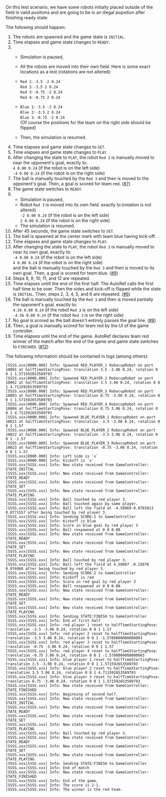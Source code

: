 On this test scenario, we have some robots initially placed outside of the field in valid positions and are going to be in an illegal popsition after finishing ready state:

The following should happen:

1. The robots are spawned and the game state is `INITIAL`.
2. Time elapses and game state changes to `READY`.
3. - Simulation is paused,
   - All the robots are moved into their own field. Here is some exact locations as a test (rotations are not altered):
   - `Red 1`:  `-3.5 -2 0.24`\
   `Red 2`:  `-3.5 2 0.24`\
   `Red 3`:  `-0.75 -2 0.24`\
   `Red 4`:  `-0.75 2 0.24`

   - `Blue 1`:  `-3.5 -2 0.24`\
   `Blue 2`:  `-3.5 2 0.24`\
   `Blue 3`:  `-0.75 -2 0.24`\
   (Of course the positions for the team on the right side should be flipped)
   - Then, the simulation is resumed.
4. Time elapses and game state changes to `SET`.
5. Time elapses and game state changes to `PLAY`.
6. After changing the state to `PLAY`, the robot `Red 3` is manually moved to near the opponent's goal, exactly to:\
   `4 0.00 0.24` (if the robot is on the left side)\
   `-4 0.00 0.24` (if the robot is on the right side)
7. The ball is manually touched by the `Red 3` and then is moved to the opponent's goal. Then, a goal is scored for team red. ([#7](https://github.com/RoboCup-Humanoid-TC/webots/issues/7))
8. The game state switches to `READY`.
9. - Simulation is paused,
   - Robot `Red 3` is moved into its own field. exactly to:(rotation is not altered)\
   `-2 0.00 0.24` (if the robot is on the left side)\
   `2 0.00 0.24` (if the robot is on the right side)
   - The simulation is resumed.
10. After 45 seconds, the game state switches to `SET`.
11. The ball is spawned at the center mark with team blue having kick-off.
12. Time elapses and game state changes to `PLAY`.
13. After changing the state to `PLAY`, the robot `Red 3` is manually moved to near its own goal, exactly to:\
   `-4 0.00 0.24` (if the robot is on the left side)\
   `4 0.00 0.24` (if the robot is on the right side)\
   and the ball is manually touched by the `Red 3` and then is moved to its own goal. Then, a goal is scored for team blue. ([#9](https://github.com/RoboCup-Humanoid-TC/webots/issues/9))
14. Steps 8, 9, 10, 11, and 12 are repeated.
15. Time elapses untill the end of the first half. The AutoRef calls the first half time to be over. Then the sides and kick-off is flipped while the state is `INITIAL`. Then, steps 2, 3, 4, 5, and 6 are repeated. ([#6](https://github.com/RoboCup-Humanoid-TC/webots/issues/6))
16. The ball is manually touched by the `Red 3` and then is moved partially the opponent's goal, exactly to:\
   `4.56 0.00 0.24` (if the robot `Red 3` is on the left side)\
   `-4.56 0.00 0.24` (if the robot `Red 3` is on the right side)
17. No goal is scored as the ball doesn't entirely passes the goal line. ([#8](https://github.com/RoboCup-Humanoid-TC/webots/issues/8))
18. Then, a goal is manually scored for team red by the UI of the game controller.
19. Time elapses until the end of the game. AutoRef declares team red winner of the match after the end of the game and game state switches to `FINISHED`. ([#12](https://github.com/RoboCup-Humanoid-TC/webots/issues/12))

The following information should be contained in logs (among others):

```
[SSSS.xxx|0000.000] Info: Spawned RED_PLAYER_1 RobocupRobot on port 10001 at halfTimeStartingPose: translation 3.5 -3.06 0.24, rotation 0 0 1 1.571592653589793
[SSSS.xxx|0000.000] Info: Spawned RED_PLAYER_2 RobocupRobot on port 10002 at halfTimeStartingPose: translation 3.5 3.06 0.24, rotation 0 0 1 4.711592653589793
[SSSS.xxx|0000.000] Info: Spawned RED_PLAYER_3 RobocupRobot on port 10003 at halfTimeStartingPose: translation 0.75 -3.06 0.24, rotation 0 0 1 1.571592653589793
[SSSS.xxx|0000.000] Info: Spawned RED_PLAYER_4 RobocupRobot on port 10004 at halfTimeStartingPose: translation 0.75 3.06 0.24, rotation 0 0 1 4.711592653589793
[SSSS.xxx|0000.000] Info: Spawned BLUE_PLAYER_1 RobocupRobot on port 10021 at halfTimeStartingPose: translation -3.5 -3.06 0.24, rotation 0 0 1 1.57
[SSSS.xxx|0000.000] Info: Spawned BLUE_PLAYER_2 RobocupRobot on port 10022 at halfTimeStartingPose: translation -3.5 3.06 0.24, rotation 0 0 1 -1.57
[SSSS.xxx|0000.000] Info: Spawned BLUE_PLAYER_3 RobocupRobot on port 10023 at halfTimeStartingPose: translation -0.75 -3.06 0.24, rotation 0 0 1 1.57
[SSSS.xxx|0000.000] Info: Left side is `x`
[SSSS.xxx|0000.000] Info: Kickoff is `x`
[SSSS.xxx|SSSS.xxx] Info: New state received from GameController: STATE_INITIAL
[SSSS.xxx|SSSS.xxx] Info: New state received from GameController: STATE_READY
[SSSS.xxx|SSSS.xxx] Info: New state received from GameController: STATE_SET
[SSSS.xxx|SSSS.xxx] Info: New state received from GameController: STATE_PLAYING
[SSSS.xxx|SSSS.xxx] Info: Ball touched by red player 3.
[SSSS.xxx|SSSS.xxx] Info: Ball touched again by same player.
[SSSS.xxx|SSSS.xxx] Info: Ball left the field at -4.58969 0.0703013 0.0771557 after being touched by red player 3.
[SSSS.xxx|SSSS.xxx] Info: Sending SCORE:1 to GameController
[SSSS.xxx|SSSS.xxx] Info: Kickoff is blue
[SSSS.xxx|SSSS.xxx] Info: Score in blue goal by red player 3
[SSSS.xxx|SSSS.xxx] Info: Ball respawned at 0 0 0.08
[SSSS.xxx|SSSS.xxx] Info: New state received from GameController: STATE_READY
[SSSS.xxx|SSSS.xxx] Info: New state received from GameController: STATE_SET
[SSSS.xxx|SSSS.xxx] Info: New state received from GameController: STATE_PLAYING
[SSSS.xxx|SSSS.xxx] Info: Ball touched by red player 3.
[SSSS.xxx|SSSS.xxx] Info: Ball left the field at 4.59087 -0.15876 0.076968 after being touched by red player 3.
[SSSS.xxx|SSSS.xxx] Info: Sending SCORE:2 to GameController
[SSSS.xxx|SSSS.xxx] Info: Kickoff is red
[SSSS.xxx|SSSS.xxx] Info: Score in red goal by red player 3
[SSSS.xxx|SSSS.xxx] Info: Ball respawned at 0 0 0.08
[SSSS.xxx|SSSS.xxx] Info: New state received from GameController: STATE_READY
[SSSS.xxx|SSSS.xxx] Info: New state received from GameController: STATE_SET
[SSSS.xxx|SSSS.xxx] Info: New state received from GameController: STATE_PLAYING
[SSSS.xxx|SSSS.xxx] Info: Sending STATE:FINISH to GameController
[SSSS.xxx|SSSS.xxx] Info: End of first half
[SSSS.xxx|SSSS.xxx] Info: red player 1 reset to halfTimeStartingPose: translation -3.5 -3.06 0.24, rotation 0 0 1 1.57
[SSSS.xxx|SSSS.xxx] Info: red player 2 reset to halfTimeStartingPose: translation -3.5 3.06 0.24, rotation 0 0 1 -1.5700000000000003
[SSSS.xxx|SSSS.xxx] Info: red player 3 reset to halfTimeStartingPose: translation -0.75 -3.06 0.24, rotation 0 0 1 1.57
[SSSS.xxx|SSSS.xxx] Info: red player 4 reset to halfTimeStartingPose: translation -0.75 3.06 0.24, rotation 0 0 1 -1.5700000000000003
[SSSS.xxx|SSSS.xxx] Info: blue player 1 reset to halfTimeStartingPose: translation 3.5 -3.06 0.24, rotation 0 0 1 1.571592653589793
[SSSS.xxx|SSSS.xxx] Info: blue player 2 reset to halfTimeStartingPose: translation 3.5 3.06 0.24, rotation 0 0 1 4.711592653589793
[SSSS.xxx|SSSS.xxx] Info: blue player 3 reset to halfTimeStartingPose: translation 0.75 -3.06 0.24, rotation 0 0 1 1.571592653589793
[SSSS.xxx|SSSS.xxx] Info: New state received from GameController: STATE_FINISHED
[SSSS.xxx|SSSS.xxx] Info: Beginning of second half.
[SSSS.xxx|SSSS.xxx] Info: New state received from GameController: STATE_INITIAL
[SSSS.xxx|SSSS.xxx] Info: New state received from GameController: STATE_READY
[SSSS.xxx|SSSS.xxx] Info: New state received from GameController: STATE_SET
[SSSS.xxx|SSSS.xxx] Info: New state received from GameController: STATE_PLAYING
[SSSS.xxx|SSSS.xxx] Info: Ball touched by red player 3.
[SSSS.xxx|SSSS.xxx] Info: New state received from GameController: STATE_READY
[SSSS.xxx|SSSS.xxx] Info: New state received from GameController: STATE_SET
[SSSS.xxx|SSSS.xxx] Info: New state received from GameController: STATE_PLAYING
[SSSS.xxx|SSSS.xxx] Info: Sending STATE:FINISH to GameController
[SSSS.xxx|SSSS.xxx] Info: End of match
[SSSS.xxx|SSSS.xxx] Info: New state received from GameController: STATE_FINISHED
[SSSS.xxx|SSSS.xxx] Info: End of the game.
[SSSS.xxx|SSSS.xxx] Info: The score is 2-1.
[SSSS.xxx|SSSS.xxx] Info: The winner is the red team.
```
